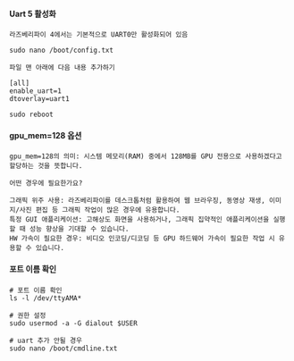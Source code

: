 #### Uart 5 활성화
```less
라즈베리파이 4에서는 기본적으로 UART0만 활성화되어 있음

sudo nano /boot/config.txt

파일 맨 아래에 다음 내용 추가하기

[all]
enable_uart=1
dtoverlay=uart1

sudo reboot
```

#### gpu_mem=128 옵션
```less
gpu_mem=128의 의미: 시스템 메모리(RAM) 중에서 128MB를 GPU 전용으로 사용하겠다고 할당하는 것을 뜻합니다.

어떤 경우에 필요한가요?

그래픽 위주 사용: 라즈베리파이를 데스크톱처럼 활용하여 웹 브라우징, 동영상 재생, 이미지/사진 편집 등 그래픽 작업이 많은 경우에 유용합니다.
특정 GUI 애플리케이션: 고해상도 화면을 사용하거나, 그래픽 집약적인 애플리케이션을 실행할 때 성능 향상을 기대할 수 있습니다.
HW 가속이 필요한 경우: 비디오 인코딩/디코딩 등 GPU 하드웨어 가속이 필요한 작업 시 유용할 수 있습니다.
```

#### 포트 이름 확인
```less
# 포트 이름 확인
ls -l /dev/ttyAMA*

# 권한 설정
sudo usermod -a -G dialout $USER

# uart 추가 안될 경우
sudo nano /boot/cmdline.txt
```

























